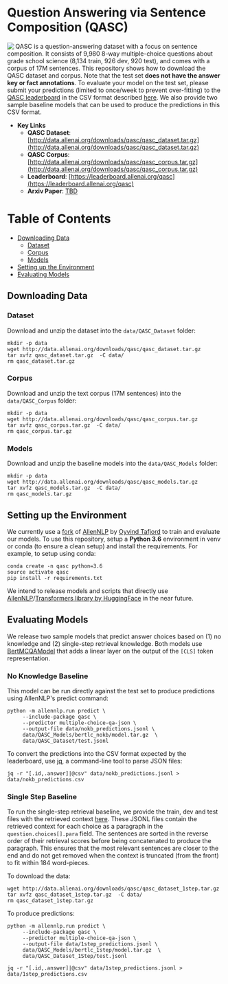 # Question Answering via Sentence Composition (QASC)

<img align="left" src="https://leaderboard.allenai.org/assets/images/leaderboard/qasc/logo.svg"></img>
QASC is a question-answering dataset with a focus on sentence composition. It consists of 9,980 8-way multiple-choice questions about grade school science (8,134 train, 926 dev, 920 test), and comes with a corpus of 17M sentences. This repository shows how to download the QASC dataset and corpus. Note that the test set __does not have the answer key or fact annotations__. To evaluate your model on the test set, please submit your predictions (limited to once/week to prevent over-fitting) to the [QASC leaderboard](https://leaderboard.allenai.org/qasc) in the CSV format described [here](https://leaderboard.allenai.org/qasc/submissions/get-started). We also provide two sample baseline models that can be used to produce the predictions in this CSV format.


* **Key Links**
	* **QASC Dataset**: [http://data.allenai.org/downloads/qasc/qasc_dataset.tar.gz](http://data.allenai.org/downloads/qasc/qasc_dataset.tar.gz)
	* **QASC Corpus**:  [http://data.allenai.org/downloads/qasc/qasc_corpus.tar.gz](http://data.allenai.org/downloads/qasc/qasc_corpus.tar.gz)
	* **Leaderboard**:  [https://leaderboard.allenai.org/qasc](https://leaderboard.allenai.org/qasc)
	* **Arxiv Paper**: [TBD](TBD)


Table of Contents
===============

* [Downloading Data](#downloading-data)
    * [Dataset](#Dataset)
    * [Corpus](#Corpus)
    * [Models](#Models)
* [Setting up the Environment](#setting-up-the-environment)
* [Evaluating Models](#evaluating-models)


## Downloading Data

### Dataset
Download and unzip the dataset into the `data/QASC_Dataset` folder:
```
mkdir -p data
wget http://data.allenai.org/downloads/qasc/qasc_dataset.tar.gz
tar xvfz qasc_dataset.tar.gz  -C data/
rm qasc_dataset.tar.gz
```
### Corpus
Download and unzip the text corpus (17M sentences) into the `data/QASC_Corpus` folder:
```
mkdir -p data
wget http://data.allenai.org/downloads/qasc/qasc_corpus.tar.gz
tar xvfz qasc_corpus.tar.gz  -C data/
rm qasc_corpus.tar.gz
```


### Models
Download and unzip the baseline models into the `data/QASC_Models` folder:
```
mkdir -p data
wget http://data.allenai.org/downloads/qasc/qasc_models.tar.gz
tar xvfz qasc_models.tar.gz  -C data/
rm qasc_models.tar.gz
```


## Setting up the Environment
We currently use a [fork](https://github.com/OyvindTafjord/allennlp/tree/bert_exp1) of [AllenNLP](https://github.com/allenai/allennlp) by [Oyvind Tafjord](https://github.com/oyvindTafjord/) to train and evaluate our models. To use this repository, setup a __Python 3.6__ environment in venv or conda (to ensure a clean setup) and install the requirements. For example, to setup using conda:

```
conda create -n qasc python=3.6
source activate qasc
pip install -r requirements.txt
```

We intend to release models and scripts that directly use [AllenNLP](https://github.com/allenai/allennlp)/[Transformers library by HuggingFace](https://github.com/huggingface/transformers) in the near future.

## Evaluating Models
We release two sample models that predict answer choices based on (1) no knowledge and (2) single-step retrieval knowledge. Both models use [BertMCQAModel](https://github.com/OyvindTafjord/allennlp/blob/60a04a3e2ebb25d2f9d9f8ebfc8d9962fdbf19de/allennlp/models/bert_models.py#L20) that adds a linear layer on the output of the `[CLS]` token representation.

### No Knowledge Baseline
This model can be run directly against the test set to produce predictions using AllenNLP's predict command:
```
python -m allennlp.run predict \
     --include-package qasc \
     --predictor multiple-choice-qa-json \
     --output-file data/nokb_predictions.jsonl \
     data/QASC_Models/bertlc_nokb/model.tar.gz  \
     data/QASC_Dataset/test.jsonl
```

To convert the predictions into the CSV format expected by the leaderboard, use [jq](https://stedolan.github.io/jq/), a command-line tool to parse JSON files:
```
jq -r "[.id,.answer]|@csv" data/nokb_predictions.jsonl > data/nokb_predictions.csv
```

### Single Step Baseline
To run the single-step retrieval baseline, we provide the train, dev and test files with the retrieved context [here](http://data.allenai.org/downloads/qasc/qasc_dataset_1step.tar.gz). These JSONL files contain the retrieved context for each choice as a paragraph in the `question.choices[].para` field. The sentences are sorted in the reverse order of their retrieval scores before being concatenated to produce the paragraph. This ensures that the most relevant sentences are closer to the end and do not get removed when the context is truncated (from the front) to fit within 184 word-pieces.

To download the data:
```
wget http://data.allenai.org/downloads/qasc/qasc_dataset_1step.tar.gz
tar xvfz qasc_dataset_1step.tar.gz  -C data/
rm qasc_dataset_1step.tar.gz
```

To produce predictions:
```
python -m allennlp.run predict \
     --include-package qasc \
     --predictor multiple-choice-qa-json \
     --output-file data/1step_predictions.jsonl \
     data/QASC_Models/bertlc_1step/model.tar.gz  \
     data/QASC_Dataset_1Step/test.jsonl

jq -r "[.id,.answer]|@csv" data/1step_predictions.jsonl > data/1step_predictions.csv
```
